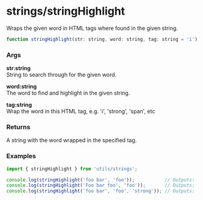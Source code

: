 strings/stringHighlight
=======================
Wraps the given word in HTML tags where found in the given string.

```js
function stringHighlight(str: string, word: string, tag: string = 'i'): string
```

### Args

**str:string**  
String to search through for the given word.

**word:string**  
The word to find and highlight in the given string.

**tag:string**  
Wrap the word in this HTML tag, e.g. 'i', 'strong', 'span', etc

### Returns
A string with the word wrapped in the specified tag.

### Examples

```js
import { stringHighlight } from 'utils/strings';

console.log(stringHighlight('foo bar', 'foo'));           // Outputs: '<i>foo</i> bar'
console.log(stringHighlight('Foo bar foo', 'foo'));       // Outputs: '<i>Foo</i> bar <i>foo</i>'
console.log(stringHighlight('foo bar', 'foo', 'strong')); // Outputs: '<strong>foo</strong> bar'
```
